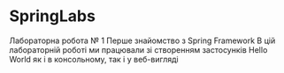 # SpringLabs
Лабораторна робота № 1 Перше знайомство з Spring Framework
В цій лабораторній роботі ми працювали зі створенням застосунків Hello World як і в консольному, так і у веб-вигляді
